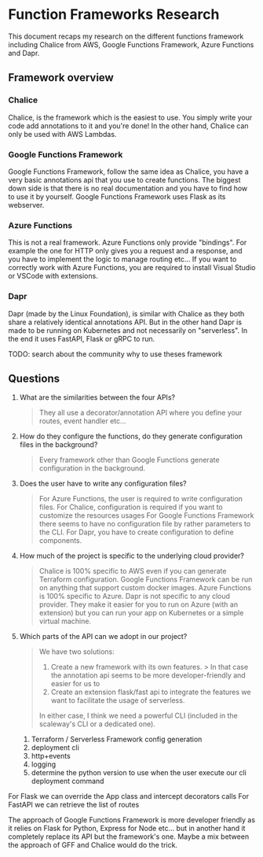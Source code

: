 # Function Frameworks Research

This document recaps my research on the different functions framework including Chalice from AWS, Google Functions
Framework, Azure Functions and Dapr.

## Framework overview

### Chalice

Chalice, is the framework which is the easiest to use. You simply write your code add annotations to it and you're done!
In the other hand, Chalice can only be used with AWS Lambdas.

### Google Functions Framework

Google Functions Framework, follow the same idea as Chalice, you have a very basic annotations api that you use to
create functions. The biggest down side is that there is no real documentation and you have to find how to use it by
yourself.
Google Functions Framework uses Flask as its webserver.

### Azure Functions

This is not a real framework. Azure Functions only provide "bindings". For example the one for HTTP only gives you a
request and a response, and you have to implement the logic to manage routing etc...
If you want to correctly work with Azure Functions, you are required to install Visual Studio or VSCode with extensions.

### Dapr

Dapr (made by the Linux Foundation), is similar with Chalice as they both share a relatively identical annotations API.
But in the other hand Dapr is made to be running on Kubernetes and not necessarily on "serverless". In the end it uses
FastAPI, Flask or gRPC to run.

TODO: search about the community why to use theses framework

## Questions

1. What are the similarities between the four APIs?
   > They all use a decorator/annotation API where you define your routes, event handler etc...

2. How do they configure the functions, do they generate configuration files in the background?
   > Every framework other than Google Functions generate configuration in the background.

3. Does the user have to write any configuration files?
   > For Azure Functions, the user is required to write configuration files.
   > For Chalice, configuration is required if you want to customize the resources usages
   > For Google Functions Framework there seems to have no configuration file by rather parameters to the CLI.
   > For Dapr, you have to create configuration to define components.

4. How much of the project is specific to the underlying cloud provider?
   > Chalice is 100% specific to AWS even if you can generate Terraform configuration.
   > Google Functions Framework can be run on anything that support custom docker images.
   > Azure Functions is 100% specific to Azure.
   > Dapr is not specific to any cloud provider. They make it easier for you to run on Azure (with an extension) but you
   can run your app on Kubernetes or a simple virtual machine.

5. Which parts of the API can we adopt in our project?
   > We have two solutions:
   >
   >    1. Create a new framework with its own features.
           >       In that case the annotation api seems to be more developer-friendly and easier for us to
   >    2. Create an extension flask/fast api to integrate the features we want to facilitate the usage of serverless.
   >
   > In either case, I think we need a powerful CLI (included in the scaleway's CLI or a dedicated one).

    1. Terraform / Serverless Framework config generation
    2. deployment cli
    3. http+events
    4. logging
    5. determine the python version to use when the user execute our cli deployment command

For Flask we can override the App class and intercept decorators calls
For FastAPI we can retrieve the list of routes

The approach of Google Functions Framework is more developer friendly as it relies on Flask for Python, Express for Node
etc... but in another hand it completely replace its API but the framework's one. Maybe a mix between the approach of
GFF and Chalice would do the trick.
